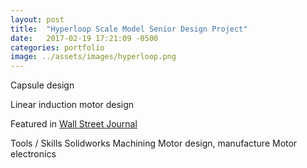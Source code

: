 ```yaml
---
layout: post
title:  "Hyperloop Scale Model Senior Design Project"
date:   2017-02-19 17:21:09 -0500
categories: portfolio
image: ../assets/images/hyperloop.png
---
```


Capsule design

Linear induction motor design

Featured in <a href="http://www.wsj.com/articles/the-race-to-create-elon-musks-hyperloop-heats-up-1448899356" target="_blank"> Wall Street Journal </a>

Tools / Skills
Solidworks
Machining
Motor design, manufacture
Motor electronics
